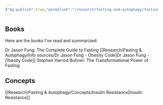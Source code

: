 ```yaml
---
{"dg-publish":true,"permalink":"/research/fasting-and-autophagy/fasting-home/","created":"2025-07-15T17:19:58.026+03:00","updated":"2025-07-15T17:25:57.721+03:00"}
---
```


## Books
Here are the books I've read and summarized:

Dr Jason Fung: The Complete Guide to Fasting
[[Research/Fasting & Autophagy/Info sources/Dr Jason Fung - Obesity Code\|Dr Jason Fung - Obesity Code]]
Stephen Harrod Buhner: The Transformational Power of Fasting

## Concepts
[[Research/Fasting & Autophagy/Concepts/Insulin Resistance\|Insulin Resistance]]
